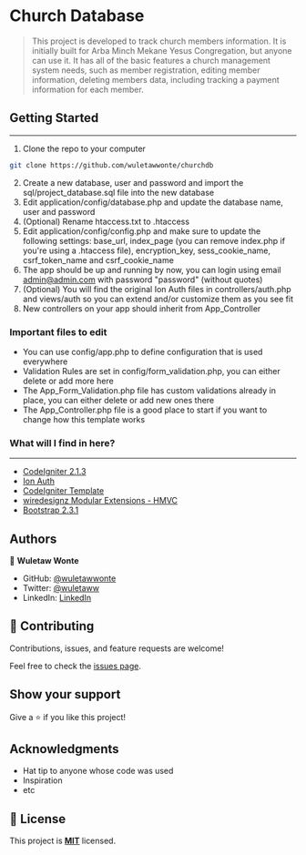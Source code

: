# Church Database

> This project is developed to track church members information. It is initially built for Arba Minch Mekane Yesus Congregation, but anyone can use it. It has all of the basic features a church management system needs, such as member registration, editing member information, deleting members data, including tracking a payment information for each member.

## Getting Started
---
1. Clone the repo to your computer
```bash
git clone https://github.com/wuletawwonte/churchdb
```
2. Create a new database, user and password and import the sql/project_database.sql file into the new database
3. Edit application/config/database.php and update the database name, user and password
4. (Optional) Rename htaccess.txt to .htaccess
5. Edit application/config/config.php and make sure to update the following settings: base\_url, index\_page (you can remove index.php if you're using a .htaccess file), encryption\_key, sess\_cookie\_name, csrf\_token\_name and csrf\_cookie\_name
6. The app should be up and running by now, you can login using email admin@admin.com with password "password" (without quotes)
7. (Optional) You will find the original Ion Auth files in controllers/auth.php and views/auth so you can extend and/or customize them as you see fit
8. New controllers on your app should inherit from App_Controller

### Important files to edit 
- You can use config/app.php to define configuration that is used everywhere
- Validation Rules are set in config/form\_validation.php, you can either delete or add more here
- The App\_Form\_Validation.php file has custom validations already in place, you can either delete or add new ones there
- The App_Controller.php file is a good place to start if you want to change how this template works


### What will I find in here?
---
* [CodeIgniter 2.1.3](https://github.com/EllisLab/CodeIgniter)
* [Ion Auth](https://github.com/benedmunds/CodeIgniter-Ion-Auth)
* [CodeIgniter Template](https://github.com/philsturgeon/codeigniter-template)
* [wiredesignz Modular Extensions - HMVC](https://bitbucket.org/wiredesignz/codeigniter-modular-extensions-hmvc)
* [Bootstrap 2.3.1](http://twitter.github.com/bootstrap)

## Authors

👤 **Wuletaw Wonte**

- GitHub: [@wuletawwonte](https://github.com/wuletawwonte)
- Twitter: [@wuletaww](https://twitter.com/wuletaww)
- LinkedIn: [LinkedIn](https://linkedin.com/in/wuletaw-wonte)

## 🤝 Contributing

Contributions, issues, and feature requests are welcome!

Feel free to check the [issues page](../../issues/).

## Show your support

Give a ⭐️ if you like this project!

## Acknowledgments

- Hat tip to anyone whose code was used
- Inspiration
- etc

## 📝 License

This project is **[MIT](./LICENSE.md)** licensed.
